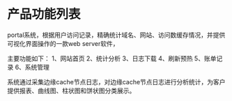 # 产品功能列表
portal系统，根据用户访问记录，精确统计域名、网站、访问数缓存情况，并提供可视化界面操作的一款web server软件，

主要功能如下：
 1、网站首页
 2、统计分析
 3、日志下载
 4、刷新预热
 5、账单记录
 6、系统管理

系统通过采集边缘cache节点日志，对边缘cache节点日志进行分析统计，为客户提供报表、曲线图、柱状图和饼状图分类展示。

